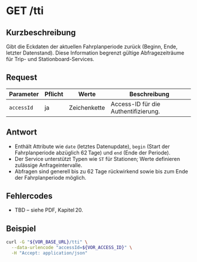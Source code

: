 # GET /tti

## Kurzbeschreibung
Gibt die Eckdaten der aktuellen Fahrplanperiode zurück (Beginn, Ende, letzter Datenstand). Diese Information begrenzt gültige Abfragezeiträume für Trip- und Stationboard-Services.

## Request

| Parameter | Pflicht | Werte | Beschreibung |
| --- | --- | --- | --- |
| `accessId` | ja | Zeichenkette | Access-ID für die Authentifizierung. |

## Antwort

- Enthält Attribute wie `date` (letztes Datenupdate), `begin` (Start der Fahrplanperiode abzüglich 62 Tage) und `end` (Ende der Periode).
- Der Service unterstützt Typen wie `ST` für Stationen; Werte definieren zulässige Anfrageintervalle.
- Abfragen sind generell bis zu 62 Tage rückwirkend sowie bis zum Ende der Fahrplanperiode möglich.

## Fehlercodes

- TBD – siehe PDF, Kapitel 20.

## Beispiel

```bash
curl -G "${VOR_BASE_URL}/tti" \
  --data-urlencode "accessId=${VOR_ACCESS_ID}" \
  -H "Accept: application/json"
```
